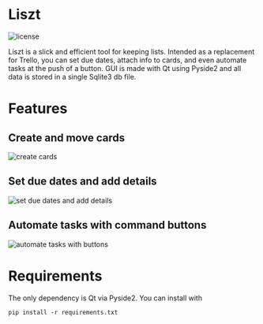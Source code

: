 
# Liszt
![license](https://img.shields.io/badge/license-GPL%203.0-brightgreen)

Liszt is a slick and efficient tool for keeping lists.
Intended as a replacement for Trello, you can set due dates, attach info to cards, and even automate tasks at the push of a button.
GUI is made with Qt using Pyside2 and all data is stored in a single Sqlite3 db file.


# Features
## Create and move cards
![create cards](https://github.com/rwandaPinocle/Liszt/raw/master/gifs/liszt_add_and_move.gif)

## Set due dates and add details
![set due dates and add details](https://github.com/rwandaPinocle/Liszt/raw/master/gifs/liszt_modify_tasks.gif)

## Automate tasks with command buttons
![automate tasks with buttons](https://github.com/rwandaPincole/Liszt/raw/master/gifs/liszt_buttons.gif)

# Requirements
The only dependency is Qt via Pyside2.
You can install with 
```
pip install -r requirements.txt
```



